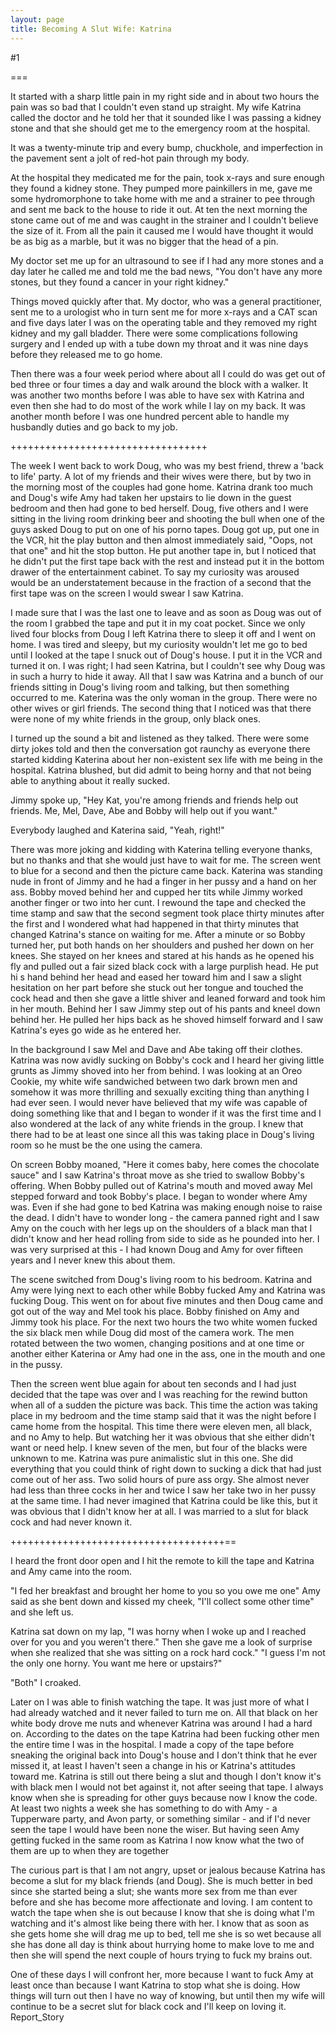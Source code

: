 ```yaml
---
layout: page
title: Becoming A Slut Wife: Katrina
---
```

#1 

===

It started with a sharp little pain in my right side and in about two hours the pain was so bad that I couldn't even stand up straight. My wife Katrina called the doctor and he told her that it sounded like I was passing a kidney stone and that she should get me to the emergency room at the hospital. 

It was a twenty-minute trip and every bump, chuckhole, and imperfection in the pavement sent a jolt of red-hot pain through my body. 

At the hospital they medicated me for the pain, took x-rays and sure enough they found a kidney stone. They pumped more painkillers in me, gave me some hydromorphone to take home with me and a strainer to pee through and sent me back to the house to ride it out. At ten the next morning the stone came out of me and was caught in the strainer and I couldn't believe the size of it. From all the pain it caused me I would have thought it would be as big as a marble, but it was no bigger that the head of a pin. 

My doctor set me up for an ultrasound to see if I had any more stones and a day later he called me and told me the bad news, "You don't have any more stones, but they found a cancer in your right kidney." 

Things moved quickly after that. My doctor, who was a general practitioner, sent me to a urologist who in turn sent me for more x-rays and a CAT scan and five days later I was on the operating table and they removed my right kidney and my gall bladder. There were some complications following surgery and I ended up with a tube down my throat and it was nine days before they released me to go home. 

Then there was a four week period where about all I could do was get out of bed three or four times a day and walk around the block with a walker. It was another two months before I was able to have sex with Katrina and even then she had to do most of the work while I lay on my back. It was another month before I was one hundred percent able to handle my husbandly duties and go back to my job. 

++++++++++++++++++++++++++++++++++ 

The week I went back to work Doug, who was my best friend, threw a 'back to life' party. A lot of my friends and their wives were there, but by two in the morning most of the couples had gone home. Katrina drank too much and Doug's wife Amy had taken her upstairs to lie down in the guest bedroom and then had gone to bed herself. Doug, five others and I were sitting in the living room drinking beer and shooting the bull when one of the guys asked Doug to put on one of his porno tapes. Doug got up, put one in the VCR, hit the play button and then almost immediately said, "Oops, not that one" and hit the stop button. He put another tape in, but I noticed that he didn't put the first tape back with the rest and instead put it in the bottom drawer of the entertainment cabinet. To say my curiosity was aroused would be an understatement because in the fraction of a second that the first tape was on the screen I would swear I saw Katrina. 

I made sure that I was the last one to leave and as soon as Doug was out of the room I grabbed the tape and put it in my coat pocket. Since we only lived four blocks from Doug I left Katrina there to sleep it off and I went on home. I was tired and sleepy, but my curiosity wouldn't let me go to bed until I looked at the tape I snuck out of Doug's house. I put it in the VCR and turned it on. I was right; I had seen Katrina, but I couldn't see why Doug was in such a hurry to hide it away. All that I saw was Katrina and a bunch of our friends sitting in Doug's living room and talking, but then something occurred to me. Katerina was the only woman in the group. There were no other wives or girl friends. The second thing that I noticed was that there were none of my white friends in the group, only black ones. 

I turned up the sound a bit and listened as they talked. There were some dirty jokes told and then the conversation got raunchy as everyone there started kidding Katerina about her non-existent sex life with me being in the hospital. Katrina blushed, but did admit to being horny and that not being able to anything about it really sucked. 

Jimmy spoke up, "Hey Kat, you're among friends and friends help out friends. Me, Mel, Dave, Abe and Bobby will help out if you want." 

Everybody laughed and Katerina said, "Yeah, right!" 

There was more joking and kidding with Katerina telling everyone thanks, but no thanks and that she would just have to wait for me. The screen went to blue for a second and then the picture came back. Katerina was standing nude in front of Jimmy and he had a finger in her pussy and a hand on her ass. Bobby moved behind her and cupped her tits while Jimmy worked another finger or two into her cunt. I rewound the tape and checked the time stamp and saw that the second segment took place thirty minutes after the first and I wondered what had happened in that thirty minutes that changed Katrina's stance on waiting for me. After a minute or so Bobby turned her, put both hands on her shoulders and pushed her down on her knees. She stayed on her knees and stared at his hands as he opened his fly and pulled out a fair sized black cock with a large purplish head. He put hi s hand behind her head and eased her toward him and I saw a slight hesitation on her part before she stuck out her tongue and touched the cock head and then she gave a little shiver and leaned forward and took him in her mouth. Behind her I saw Jimmy step out of his pants and kneel down behind her. He pulled her hips back as he shoved himself forward and I saw Katrina's eyes go wide as he entered her. 

In the background I saw Mel and Dave and Abe taking off their clothes. Katrina was now avidly sucking on Bobby's cock and I heard her giving little grunts as Jimmy shoved into her from behind. I was looking at an Oreo Cookie, my white wife sandwiched between two dark brown men and somehow it was more thrilling and sexually exciting thing than anything I had ever seen. I would never have believed that my wife was capable of doing something like that and I began to wonder if it was the first time and I also wondered at the lack of any white friends in the group. I knew that there had to be at least one since all this was taking place in Doug's living room so he must be the one using the camera. 

On screen Bobby moaned, "Here it comes baby, here comes the chocolate sauce" and I saw Katrina's throat move as she tried to swallow Bobby's offering. When Bobby pulled out of Katrina's mouth and moved away Mel stepped forward and took Bobby's place. I began to wonder where Amy was. Even if she had gone to bed Katrina was making enough noise to raise the dead. I didn't have to wonder long - the camera panned right and I saw Amy on the couch with her legs up on the shoulders of a black man that I didn't know and her head rolling from side to side as he pounded into her. I was very surprised at this - I had known Doug and Amy for over fifteen years and I never knew this about them. 

The scene switched from Doug's living room to his bedroom. Katrina and Amy were lying next to each other while Bobby fucked Amy and Katrina was fucking Doug. This went on for about five minutes and then Doug came and got out of the way and Mel took his place. Bobby finished on Amy and Jimmy took his place. For the next two hours the two white women fucked the six black men while Doug did most of the camera work. The men rotated between the two women, changing positions and at one time or another either Katerina or Amy had one in the ass, one in the mouth and one in the pussy. 

Then the screen went blue again for about ten seconds and I had just decided that the tape was over and I was reaching for the rewind button when all of a sudden the picture was back. This time the action was taking place in my bedroom and the time stamp said that it was the night before I came home from the hospital. This time there were eleven men, all black, and no Amy to help. But watching her it was obvious that she either didn't want or need help. I knew seven of the men, but four of the blacks were unknown to me. Katrina was pure animalistic slut in this one. She did everything that you could think of right down to sucking a dick that had just come out of her ass. Two solid hours of pure ass orgy. She almost never had less than three cocks in her and twice I saw her take two in her pussy at the same time. I had never imagined that Katrina could be like this, but it was obvious that I didn't know her at all. I was married to a slut for black cock and had never known it. 

+++++++++++++++++++++++++++++++++++++== 

I heard the front door open and I hit the remote to kill the tape and Katrina and Amy came into the room. 

"I fed her breakfast and brought her home to you so you owe me one" Amy said as she bent down and kissed my cheek, "I'll collect some other time" and she left us. 

Katrina sat down on my lap, "I was horny when I woke up and I reached over for you and you weren't there." Then she gave me a look of surprise when she realized that she was sitting on a rock hard cock." "I guess I'm not the only one horny. You want me here or upstairs?" 

"Both" I croaked. 

Later on I was able to finish watching the tape. It was just more of what I had already watched and it never failed to turn me on. All that black on her white body drove me nuts and whenever Katrina was around I had a hard on. According to the dates on the tape Katrina had been fucking other men the entire time I was in the hospital. I made a copy of the tape before sneaking the original back into Doug's house and I don't think that he ever missed it, at least I haven't seen a change in his or Katrina's attitudes toward me. Katrina is still out there being a slut and though I don't know it's with black men I would not bet against it, not after seeing that tape. I always know when she is spreading for other guys because now I know the code. At least two nights a week she has something to do with Amy - a Tupperware party, and Avon party, or something similar - and if I'd never seen the tape I would have been none the wiser. But having seen Amy getting fucked in the same room as Katrina I now know what the two of them are up to when they are together 

The curious part is that I am not angry, upset or jealous because Katrina has become a slut for my black friends (and Doug). She is much better in bed since she started being a slut; she wants more sex from me than ever before and she has become more affectionate and loving. I am content to watch the tape when she is out because I know that she is doing what I'm watching and it's almost like being there with her. I know that as soon as she gets home she will drag me up to bed, tell me she is so wet because all she has done all day is think about hurrying home to make love to me and then she will spend the next couple of hours trying to fuck my brains out. 

One of these days I will confront her, more because I want to fuck Amy at least once than because I want Katrina to stop what she is doing. How things will turn out then I have no way of knowing, but until then my wife will continue to be a secret slut for black cock and I'll keep on loving it. Report_Story 
